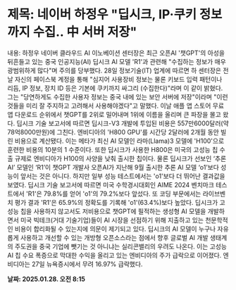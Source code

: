 # **제목: 네이버 하정우 "딥시크, IP·쿠키 정보까지 수집.. 中 서버 저장"**

  내용: 하정우 네이버 클라우드 AI 이노베이션 센터장은 최근 오픈AI '챗GPT'의 아성을 뒤흔들고 있는 중국 인공지능(AI) 딥시크 AI 모델 'R1'과 관련해 "수집하는 정보가 매우 광범위하게 많다"며 주의를 당부했다.    28일 정보기술(IT) 업계에 따르면 하 센터장은 전날 자신의 페이스북 계정을 통해 "심지어 사용장비 정보는 물론 키보드 입력 패턴이나 리듬, IP 정보, 장치 ID 등은 기본에 쿠키까지 싸그리 (수집한다)"라며 이 같이 밝혔다.    그는 "당연하게도 수집한 사용자 정보는 중국 내에 있는 보안 서버에 저장"이라며 "이런 것들을 미리 잘 주지하고 고려해서 사용해야겠다"고 말했다.        이날 애플 앱 스토어 무료 앱 다운로드 순위에서 챗GPT를 2위로 밀어내며 1위에 이름을 올리며 큰 파장을 몰고 왔다.    딥시크 기술 보고서에 따르면 딥시크-V3 개발에 투입된 비용은 557만6000달러(약 78억8000만원)에 그친다. 엔비디아의 'H800 GPU'를 시간당 2달러에 2개월 동안 빌린 비용으로 계산됐다. 이는 메타가 최신 AI 모델인 라마(Llama)3 모델에 'H100'으로 훈련한 비용의 10분의 1 수준이다. 또한 딥시크가 사용한 H800은 미국의 고성능 칩 수출 규제로 엔비디아가 H100의 사양을 낮춰 출시한 칩이다.    물론 딥시크가 선보인 ‘추론 AI’ 모델인 ‘R1’이 챗GPT 개발사 오픈AI가 지난해 9월 출시한 추론 AI 모델 ‘o1’보다 성능이 앞서는 것은 아니다. 하지만 일부 성능 테스트에서는 'o1'보다 더 뛰어난 결과값을 보였다. 딥시크 기술 보고서에 따르면 미국 수학경시대회인 AIME 2024 벤치마크 테스트에서 'R1'은 79.8%를 얻어 'o1'의 79.2%보다 앞섰다. 또 코딩 부문에서는 라이브벤치 평가 결과 'R1'은 65.9%의 정확도를 기록해 'o1'(63.4%)보다 높았다.        딥시크가 고성능 칩을 사용하지 않고서도 저비용으로 챗GPT에 필적하는 생성형 AI 모델을 개발하면서 미국 빅테크(거대 기술기업)들이 AI 시장을 선점하기 위해 지출하고 있는 천문학적인 비용이 합리화될 수 있는지에 의문이 제기되고 있다.    딥시크의 AI 모델이 누구나 자유롭게 사용하고 개선할 수 있는 개방형 오픈소스라는 점에서 향후 글로벌 AI 개발 생태계의 주도권을 중국 기업에 뺏기는 것 아니냐는 실리콘밸리의 우려도 나온다.    이는 고성능 AI 칩 수요 폭증으로 막대한 수익을 올리고 있는 엔비디아의 주가 급락으로 이어졌다. 엔비디아는 27일 뉴욕증시에서 무려 16.97% 급락했다.

  **날짜: 2025.01.28. 오전 8:15**